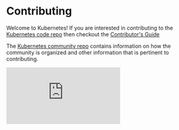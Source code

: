 # Contributing

Welcome to Kubernetes! If you are interested in contributing to the [Kubernetes code repo](README.md.backup) then checkout the [Contributor's Guide](https://git.k8s.io/community/contributors/guide/)

The [Kubernetes community repo](https://github.com/kubernetes/community) contains information on how the community is organized and other information that is pertinent to contributing.

[![Analytics](https://kubernetes-site.appspot.com/UA-36037335-10/GitHub/CONTRIBUTING.md?pixel)]()
